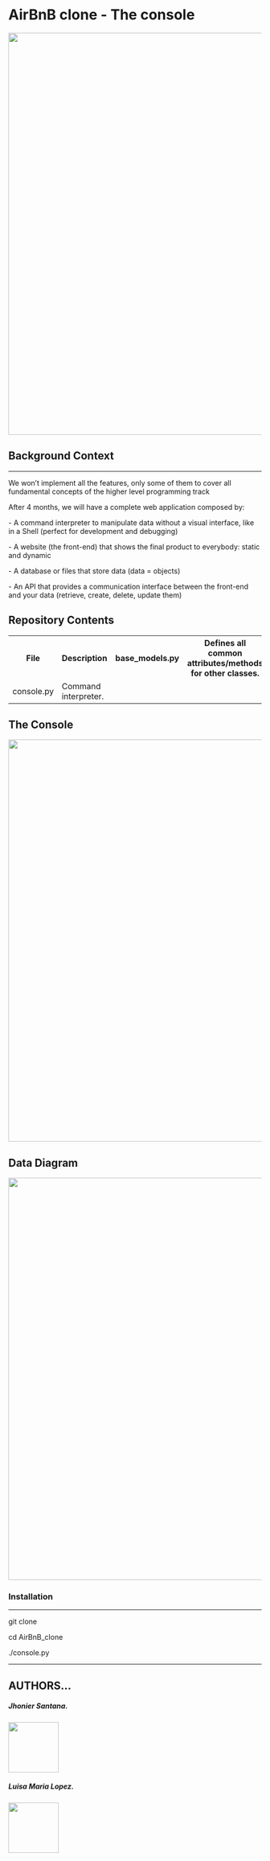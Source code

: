 <html>
<body>
<h1> AirBnB clone - The console </h1>
<img src= "https://www.tabbykatz.com/hbnb.png" width="800" height="auto"/>
<h2>Background Context</h2>
<hr>
<p>We won’t implement all the features, only some of them to cover all fundamental concepts of the higher level programming track</p>
<p>After 4 months, we will have a complete web application composed by:</p>
<p> - A command interpreter to manipulate data without a visual interface, like in a Shell (perfect for development and debugging) </p>
<p> - A website (the front-end) that shows the final product to everybody: static and dynamic </p>
<p> - A database or files that store data (data = objects) </p>
<p> - An API that provides a communication interface between the front-end and your data (retrieve, create, delete, update them) </p>

<h2>Repository Contents</h2>
<table>
  <tr>
    <th>File</th>
    <th>Description</th>
    <th>base_models.py</th>
    <th>Defines all common attributes/methods for other classes.</th>
  </tr>
  <tr>
    <td>console.py</td>
    <td>Command interpreter.</td>
  </tr>
</table>
<h2>The Console</h2>
<img src= "https://user-images.githubusercontent.com/93772775/183030202-7fe98cea-20a5-4da6-9023-018752bdc405.png" width="800" height="auto"/>

<h2>Data Diagram</h2>
<img src= "https://user-images.githubusercontent.com/56379934/188288321-f18c568e-eb53-4e07-a967-9430c91d32d6.jpg" width="800" height="auto"/>

<h3>Installation</h3>
<hr>
<p>git clone</p>
<p>cd AirBnB_clone</p>
<p>./console.py</p>
<hr>
<h2>AUTHORS...</h2>
<h5>Jhonier Santana.</h5> <img src="https://www.pofilo.fr/img/SPOF-github/github1600.png" width="100" height="100"/>
<h5>Luisa Maria Lopez.</h5><img src="https://www.pofilo.fr/img/SPOF-github/github1600.png" width="100" height="100"/>
</body>
</html>